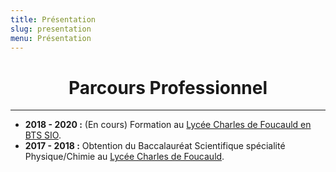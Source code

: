 ```yaml
---
title: Présentation
slug: presentation
menu: Présentation
---
```


# <center>Parcours Professionnel</center>
___
* **2018 - 2020 :** (En cours) Formation au [Lycée Charles de Foucauld en BTS SIO](https://www.lyceecharlesdefoucauldsup.fr/).
* **2017 - 2018 :** Obtention du Baccalauréat Scientifique spécialité Physique/Chimie au [Lycée Charles de Foucauld](http://www.lamadone.fr/lycee-charles-de-foucauld/).
